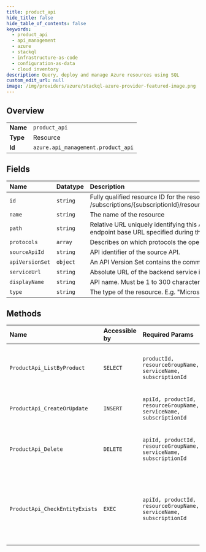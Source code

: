 ```yaml
---
title: product_api
hide_title: false
hide_table_of_contents: false
keywords:
  - product_api
  - api_management
  - azure    
  - stackql
  - infrastructure-as-code
  - configuration-as-data
  - cloud inventory
description: Query, deploy and manage Azure resources using SQL
custom_edit_url: null
image: /img/providers/azure/stackql-azure-provider-featured-image.png
---
```

  
    

## Overview
<table><tbody>
<tr><td><b>Name</b></td><td><code>product_api</code></td></tr>
<tr><td><b>Type</b></td><td>Resource</td></tr>
<tr><td><b>Id</b></td><td><code>azure.api_management.product_api</code></td></tr>
</tbody></table>

## Fields
| Name | Datatype | Description |
|:-----|:---------|:------------|
| `id` | `string` | Fully qualified resource ID for the resource. Ex - /subscriptions/&#123;subscriptionId&#125;/resourceGroups/&#123;resourceGroupName&#125;/providers/&#123;resourceProviderNamespace&#125;/&#123;resourceType&#125;/&#123;resourceName&#125; |
| `name` | `string` | The name of the resource |
| `path` | `string` | Relative URL uniquely identifying this API and all of its resource paths within the API Management service instance. It is appended to the API endpoint base URL specified during the service instance creation to form a public URL for this API. |
| `protocols` | `array` | Describes on which protocols the operations in this API can be invoked. |
| `sourceApiId` | `string` | API identifier of the source API. |
| `apiVersionSet` | `object` | An API Version Set contains the common configuration for a set of API Versions relating  |
| `serviceUrl` | `string` | Absolute URL of the backend service implementing this API. Cannot be more than 2000 characters long. |
| `displayName` | `string` | API name. Must be 1 to 300 characters long. |
| `type` | `string` | The type of the resource. E.g. "Microsoft.Compute/virtualMachines" or "Microsoft.Storage/storageAccounts" |
## Methods
| Name | Accessible by | Required Params | Description |
|:-----|:--------------|:----------------|:------------|
| `ProductApi_ListByProduct` | `SELECT` | `productId, resourceGroupName, serviceName, subscriptionId` | Lists a collection of the APIs associated with a product. |
| `ProductApi_CreateOrUpdate` | `INSERT` | `apiId, productId, resourceGroupName, serviceName, subscriptionId` | Adds an API to the specified product. |
| `ProductApi_Delete` | `DELETE` | `apiId, productId, resourceGroupName, serviceName, subscriptionId` | Deletes the specified API from the specified product. |
| `ProductApi_CheckEntityExists` | `EXEC` | `apiId, productId, resourceGroupName, serviceName, subscriptionId` | Checks that API entity specified by identifier is associated with the Product entity. |
